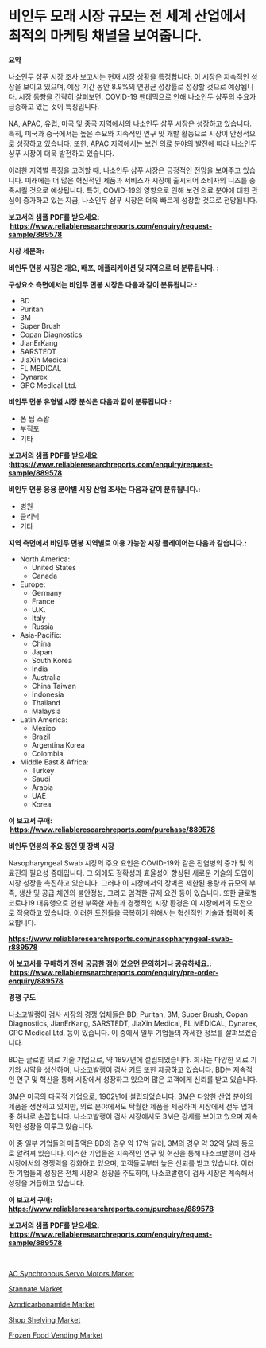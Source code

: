 <p><h1>비인두 모래 시장 규모는 전 세계 산업에서 최적의 마케팅 채널을 보여줍니다.</h1></p><p><strong>요약</strong></p>
<p><p>나소인두 샴푸 시장 조사 보고서는 현재 시장 상황을 특정합니다. 이 시장은 지속적인 성장을 보이고 있으며, 예상 기간 동안 8.9%의 연평균 성장률로 성장할 것으로 예상됩니다. 시장 동향을 간략히 살펴보면, COVID-19 팬데믹으로 인해 나소인두 샴푸의 수요가 급증하고 있는 것이 특징입니다.</p><p>NA, APAC, 유럽, 미국 및 중국 지역에서의 나소인두 샴푸 시장은 성장하고 있습니다. 특히, 미국과 중국에서는 높은 수요와 지속적인 연구 및 개발 활동으로 시장이 안정적으로 성장하고 있습니다. 또한, APAC 지역에서는 보건 의료 분야의 발전에 따라 나소인두 샴푸 시장이 더욱 발전하고 있습니다.</p><p>이러한 지역별 특징을 고려할 때, 나소인두 샴푸 시장은 긍정적인 전망을 보여주고 있습니다. 미래에는 더 많은 혁신적인 제품과 서비스가 시장에 출시되어 소비자의 니즈를 충족시킬 것으로 예상됩니다. 특히, COVID-19의 영향으로 인해 보건 의료 분야에 대한 관심이 증가하고 있는 지금, 나소인두 샴푸 시장은 더욱 빠르게 성장할 것으로 전망됩니다.</p></p>
<p><strong>보고서의 샘플 PDF를 받으세요: &nbsp;<a href="https://www.reliableresearchreports.com/enquiry/request-sample/889578">https://www.reliableresearchreports.com/enquiry/request-sample/889578</a></strong></p>
<p><strong>시장 세분화:</strong></p>
<p><strong> 비인두 면봉 시장은 개요, 배포, 애플리케이션 및 지역으로 더 분류됩니다. :</strong></p>
<p><strong>구성요소 측면에서는 비인두 면봉 시장은 다음과 같이 분류됩니다.:</strong></p>
<p><ul><li>BD</li><li>Puritan</li><li>3M</li><li>Super Brush</li><li>Copan Diagnostics</li><li>JianErKang</li><li>SARSTEDT</li><li>JiaXin Medical</li><li>FL MEDICAL</li><li>Dynarex</li><li>GPC Medical Ltd.</li></ul></p>
<p><strong> 비인두 면봉 유형별 시장 분석은 다음과 같이 분류됩니다.:</strong></p>
<p><ul><li>폼 팁 스왑</li><li>부직포</li><li>기타</li></ul></p>
<p><strong>보고서의 샘플 PDF를 받으세요 :<a href="https://www.reliableresearchreports.com/enquiry/request-sample/889578">https://www.reliableresearchreports.com/enquiry/request-sample/889578</a></strong></p>
<p><strong> 비인두 면봉 응용 분야별 시장 산업 조사는 다음과 같이 분류됩니다.:</strong></p>
<p><ul><li>병원</li><li>클리닉</li><li>기타</li></ul></p>
<p><strong>지역 측면에서 비인두 면봉 지역별로 이용 가능한 시장 플레이어는 다음과 같습니다.:</strong></p>
<p><ul>
    <li>
        North America:
        <ul>
            <li>United States</li>
            <li>Canada</li>
        </ul>
    </li>
    <li>
        Europe:
        <ul>
            <li>Germany</li>
            <li>France</li>
            <li>U.K.</li>
            <li>Italy</li>
            <li>Russia</li>
        </ul>
    </li>
    <li>
        Asia-Pacific:
        <ul>
            <li>China</li>
            <li>Japan</li>
            <li>South Korea</li>
            <li>India</li>
            <li>Australia</li>
            <li>China Taiwan</li>
            <li>Indonesia</li>
            <li>Thailand</li>
            <li>Malaysia</li>
        </ul>
    </li>
    <li>
        Latin America:
        <ul>
            <li>Mexico</li>
            <li>Brazil</li>
            <li>Argentina Korea</li>
            <li>Colombia</li>
        </ul>
    </li>
    <li>
        Middle East & Africa:
        <ul>
            <li>Turkey</li>
            <li>Saudi</li>
            <li>Arabia</li>
            <li>UAE</li>
            <li>Korea</li>
        </ul>
    </li>
    </ul></p>
<p><strong>이 보고서 구매: &nbsp;<a href="https://www.reliableresearchreports.com/purchase/889578">https://www.reliableresearchreports.com/purchase/889578</a></strong></p>
<p><strong>비인두 면봉의 주요 동인 및 장벽 시장</strong></p>
<p><p>Nasopharyngeal Swab 시장의 주요 요인은 COVID-19와 같은 전염병의 증가 및 의료진의 필요성 증대입니다. 그 외에도 정확성과 효율성이 향상된 새로운 기술의 도입이 시장 성장을 촉진하고 있습니다. 그러나 이 시장에서의 장벽은 제한된 용량과 규모의 부족, 생산 및 공급 체인의 불안정성, 그리고 엄격한 규제 요건 등이 있습니다. 또한 글로벌 코로나19 대유행으로 인한 부족한 자원과 경쟁적인 시장 환경은 이 시장에서의 도전으로 작용하고 있습니다. 이러한 도전들을 극복하기 위해서는 혁신적인 기술과 협력이 중요합니다.</p></p>
<p><strong><a href="https://www.reliableresearchreports.com/nasopharyngeal-swab-r889578">https://www.reliableresearchreports.com/nasopharyngeal-swab-r889578</a></strong></p>
<p><strong>이 보고서를 구매하기 전에 궁금한 점이 있으면 문의하거나 공유하세요.: &nbsp;<a href="https://www.reliableresearchreports.com/enquiry/pre-order-enquiry/889578">https://www.reliableresearchreports.com/enquiry/pre-order-enquiry/889578</a></strong></p>
<p><strong>경쟁 구도</strong></p>
<p><p>나소코발랭이 검사 시장의 경쟁 업체들은 BD, Puritan, 3M, Super Brush, Copan Diagnostics, JianErKang, SARSTEDT, JiaXin Medical, FL MEDICAL, Dynarex, GPC Medical Ltd. 등이 있습니다. 이 중에서 일부 기업들의 자세한 정보를 살펴보겠습니다.</p><p>BD는 글로벌 의료 기술 기업으로, 약 1897년에 설립되었습니다. 회사는 다양한 의료 기기와 시약을 생산하며, 나소코발랭이 검사 키트 또한 제공하고 있습니다. BD는 지속적인 연구 및 혁신을 통해 시장에서 성장하고 있으며 많은 고객에게 신뢰를 받고 있습니다.</p><p>3M은 미국의 다국적 기업으로, 1902년에 설립되었습니다. 3M은 다양한 산업 분야의 제품을 생산하고 있지만, 의료 분야에서도 탁월한 제품을 제공하며 시장에서 선두 업체 중 하나로 손꼽힙니다. 나소코발랭이 검사 시장에서도 3M은 강세를 보이고 있으며 지속적인 성장을 이루고 있습니다.</p><p>이 중 일부 기업들의 매출액은 BD의 경우 약 17억 달러, 3M의 경우 약 32억 달러 등으로 알려져 있습니다. 이러한 기업들은 지속적인 연구 및 혁신을 통해 나소코발랭이 검사 시장에서의 경쟁력을 강화하고 있으며, 고객들로부터 높은 신뢰를 받고 있습니다. 이러한 기업들의 성장은 전체 시장의 성장을 주도하며, 나소코발랭이 검사 시장은 계속해서 성장을 거듭하고 있습니다.</p></p>
<p><strong>이 보고서 구매: &nbsp; <a href="https://www.reliableresearchreports.com/purchase/889578">https://www.reliableresearchreports.com/purchase/889578</a></strong></p>
<p><strong>보고서의 샘플 PDF를 받으세요: &nbsp;<a href="https://www.reliableresearchreports.com/enquiry/request-sample/889578">https://www.reliableresearchreports.com/enquiry/request-sample/889578</a></strong><strong></strong></p>
<p>&nbsp;</p>
<p><p><a href="https://cat-emmental-94b.notion.site/AC-Synchronous-Servo-Motors-Market-Focuses-on-Market-Share-Size-and-Projected-Forecast-Till-2031-6fb02a2044b942ceb9ed3644f4c930a6">AC Synchronous Servo Motors Market</a></p><p><a href="https://www.linkedin.com/pulse/stannate-market-provides-detailed-segmentation-based-type-c9nse?trackingId=x%2F1200mDASOYqksdRo8KeQ%3D%3D">Stannate Market</a></p><p><a href="https://www.linkedin.com/pulse/azodicarbonamide-market-size-evaluating-its-trends-growth-projections-mwn7e?trackingId=oMGaVfQ8dmEEfMTpcQfsiA%3D%3D">Azodicarbonamide Market</a></p><p><a href="https://github.com/lataunyatinikmelvin59ilbd0dv/Market-Research-Report-List-2/blob/main/shop-shelving-market.md">Shop Shelving Market</a></p><p><a href="https://view.publitas.com/reportprime-1/frozen-food-vending-market-report-reveals-the-latest-trends-and-growth-opportunities-of-this-market/">Frozen Food Vending Market</a></p></p>